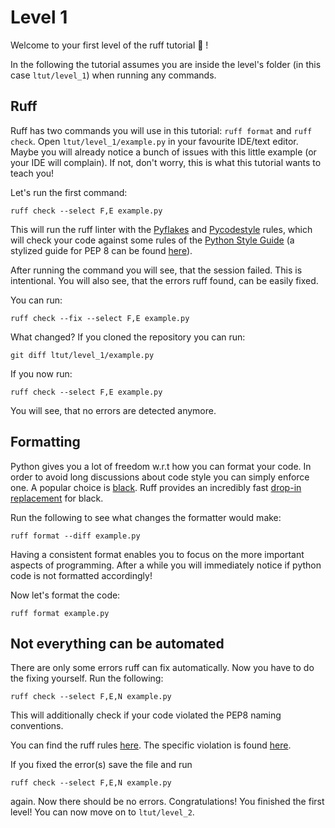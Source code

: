 # Level 1

Welcome to your first level of the ruff tutorial 🧙 !

In the following the tutorial assumes you are inside the level's folder (in this case `ltut/level_1`) when running any commands.

## Ruff

Ruff has two commands you will use in this tutorial: `ruff format` and `ruff check`.
Open `ltut/level_1/example.py` in your favourite IDE/text editor.
Maybe you will already notice a bunch of issues with this little example (or your IDE will complain).
If not, don't worry, this is what this tutorial wants to teach you!

Let's run the first command:

```
ruff check --select F,E example.py
```

This will run the ruff linter with the [Pyflakes](https://docs.astral.sh/ruff/rules/#pyflakes-f) and [Pycodestyle](https://docs.astral.sh/ruff/rules/#pycodestyle-e-w) rules, which will check your code against some rules of the [Python Style Guide](https://peps.python.org/pep-0008/) (a stylized guide for PEP 8 can be found [here](https://pep8.org/)).

After running the command you will see, that the session failed.
This is intentional.
You will also see, that the errors ruff found, can be easily fixed.

You can run:

```
ruff check --fix --select F,E example.py
```

What changed? If you cloned the repository you can run:

```
git diff ltut/level_1/example.py
```

If you now run:

```
ruff check --select F,E example.py
```

You will see, that no errors are detected anymore.

## Formatting

Python gives you a lot of freedom w.r.t how you can format your code.
In order to avoid long discussions about code style you can simply enforce one.
A popular choice is [black](https://github.com/psf/black).
Ruff provides an incredibly fast [drop-in replacement](https://docs.astral.sh/ruff/formatter/) for black.

Run the following to see what changes the formatter would make:

```
ruff format --diff example.py
```

Having a consistent format enables you to focus on the more important aspects of programming.
After a while you will immediately notice if python code is not formatted accordingly!

Now let's format the code:

```
ruff format example.py
```

## Not everything can be automated

There are only some errors ruff can fix automatically.
Now you have to do the fixing yourself.
Run the following: 

```
ruff check --select F,E,N example.py
```

This will additionally check if your code violated the PEP8 naming conventions.

You can find the ruff rules [here](https://docs.astral.sh/ruff/rules/#pep8-naming-n).
The specific violation is found [here](https://docs.astral.sh/ruff/rules/invalid-function-name/). 

If you fixed the error(s) save the file and run

```
ruff check --select F,E,N example.py
```
again. Now there should be no errors. Congratulations! You finished the first level!
You can now move on to `ltut/level_2`.
